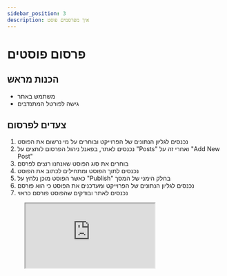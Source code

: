 ```yaml
---
sidebar_position: 3
description: איך מפרסמים פוסט
---
```

# פרסום פוסטים
## הכנות מראש
- משתמש באתר
- גישה לפורטל המתנדבים
## צעדים לפרסום
1. נכנסים לגליון הנתונים של הפרוייקט ובוחרים על מי נרשום את הפוסט
2. נכנסים לאתר, בפאנל ניהול הפרסום לוחצים על "Posts" ואחרי זה על "Add New Post"
3. בוחרים את סוג הפוסט שאנחנו רוצים לפרסם
4. נכנסים לתוך הפוסט ומתחילים לכתוב את הפוסט
5. כאשר הפוסט מוכן נלחץ על "Publish" בחלק הימני של המסך
6. נכנסים לגליון הנתונים של הפרוייקט ומעדכנים את הפוסט כי הוא פורסם
7. נכנסים לאתר ובודקים שהפוסט פורסם כראוי
<figure className="media">
  <div data-oembed-url="https://www.wizardshot.com/embed/tutorials/10116-navigating-to-add-a-new-post-in-wordpress">
    <div style={{ position: 'relative', height: 0, paddingBottom: '65%', pointerEvents: 'unset' }}>
      <iframe 
        src="https://www.wizardshot.com/embed/tutorials/10116-navigating-to-add-a-new-post-in-wordpress" 
        style={{ position: 'absolute', width: '100%', height: '100%', top: 0, left: 0, border: 'none', borderRadius: '4px' }}
      ></iframe>
    </div>
  </div>
</figure>